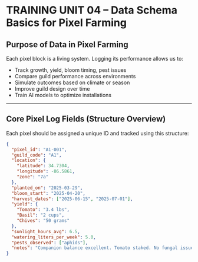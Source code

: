 # TRAINING UNIT 04 – Data Schema Basics for Pixel Farming

## Purpose of Data in Pixel Farming

Each pixel block is a living system. Logging its performance allows us to:
- Track growth, yield, bloom timing, pest issues
- Compare guild performance across environments
- Simulate outcomes based on climate or season
- Improve guild design over time
- Train AI models to optimize installations

---

## Core Pixel Log Fields (Structure Overview)

Each pixel should be assigned a unique ID and tracked using this structure:

```json
{
  "pixel_id": "A1-001",
  "guild_code": "A1",
  "location": {
    "latitude": 34.7304,
    "longitude": -86.5861,
    "zone": "7a"
  },
  "planted_on": "2025-03-29",
  "bloom_start": "2025-04-20",
  "harvest_dates": ["2025-06-15", "2025-07-01"],
  "yield": {
    "Tomato": "3.4 lbs",
    "Basil": "2 cups",
    "Chives": "50 grams"
  },
  "sunlight_hours_avg": 6.5,
  "watering_liters_per_week": 5.0,
  "pests_observed": ["aphids"],
  "notes": "Companion balance excellent. Tomato staked. No fungal issues."
}
